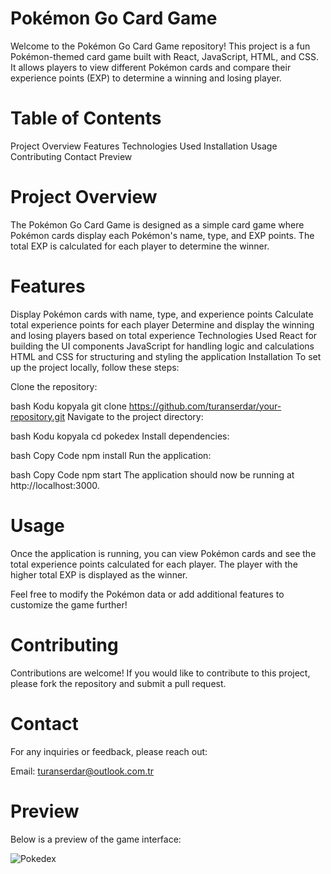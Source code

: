 # Pokémon Go Card Game
Welcome to the Pokémon Go Card Game repository! This project is a fun Pokémon-themed card game built with React, JavaScript, HTML, and CSS. It allows players to view different Pokémon cards and compare their experience points (EXP) to determine a winning and losing player.

# Table of Contents
Project Overview
Features
Technologies Used
Installation
Usage
Contributing
Contact
Preview
# Project Overview
The Pokémon Go Card Game is designed as a simple card game where Pokémon cards display each Pokémon's name, type, and EXP points. The total EXP is calculated for each player to determine the winner.

# Features
Display Pokémon cards with name, type, and experience points
Calculate total experience points for each player
Determine and display the winning and losing players based on total experience
Technologies Used
React for building the UI components
JavaScript for handling logic and calculations
HTML and CSS for structuring and styling the application
Installation
To set up the project locally, follow these steps:

Clone the repository:

bash
Kodu kopyala
git clone https://github.com/turanserdar/your-repository.git
Navigate to the project directory:

bash
Kodu kopyala
cd pokedex
Install dependencies:

bash
Copy Code
npm install
Run the application:

bash
Copy Code
npm start
The application should now be running at http://localhost:3000.

# Usage
Once the application is running, you can view Pokémon cards and see the total experience points calculated for each player. The player with the higher total EXP is displayed as the winner.

Feel free to modify the Pokémon data or add additional features to customize the game further!

# Contributing
Contributions are welcome! If you would like to contribute to this project, please fork the repository and submit a pull request.

# Contact
For any inquiries or feedback, please reach out:

Email: turanserdar@outlook.com.tr
# Preview
Below is a preview of the game interface:

![Pokedex](https://github.com/user-attachments/assets/9660b035-fc18-47c9-a533-e4c351f093b8)
